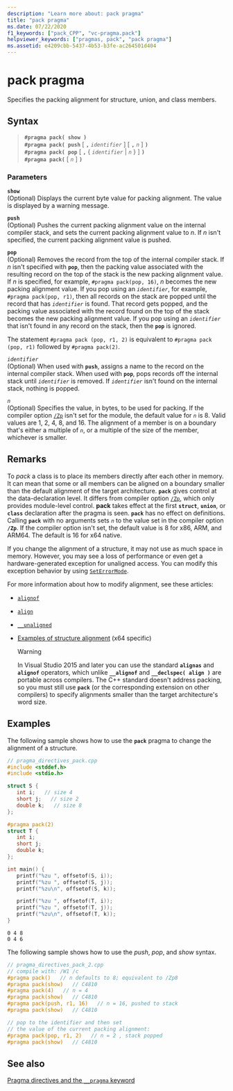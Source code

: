 ```yaml
---
description: "Learn more about: pack pragma"
title: "pack pragma"
ms.date: 07/22/2020
f1_keywords: ["pack_CPP", "vc-pragma.pack"]
helpviewer_keywords: ["pragmas, pack", "pack pragma"]
ms.assetid: e4209cbb-5437-4b53-b3fe-ac264501d404
---
```

# pack pragma

Specifies the packing alignment for structure, union, and class members.

## Syntax

> **`#pragma pack( show )`**\
> **`#pragma pack( push`** [ **`,`** *`identifier`* ] [ **`,`** *`n`* ] **`)`**\
> **`#pragma pack( pop`** [ **`,`** { *`identifier`* | *`n`* } ] **`)`**\
> **`#pragma pack(`** [ *`n`* ] **`)`**

### Parameters

**`show`**\
(Optional) Displays the current byte value for packing alignment. The value is displayed by a warning message.

**`push`**\
(Optional) Pushes the current packing alignment value on the internal compiler stack, and sets the current packing alignment value to *n*. If *n* isn't specified, the current packing alignment value is pushed.

**`pop`**\
(Optional) Removes the record from the top of the internal compiler stack. If *n* isn't specified with **`pop`**, then the packing value associated with the resulting record on the top of the stack is the new packing alignment value. If *n* is specified, for example, `#pragma pack(pop, 16)`, *n* becomes the new packing alignment value. If you pop using an *`identifier`*, for example, `#pragma pack(pop, r1)`, then all records on the stack are popped until the record that has *`identifier`* is found. That record gets popped, and the packing value associated with the record found on the top of the stack becomes the new packing alignment value. If you pop using an *`identifier`* that isn't found in any record on the stack, then the **`pop`** is ignored.

The statement `#pragma pack (pop, r1, 2)` is equivalent to `#pragma pack (pop, r1)` followed by `#pragma pack(2)`.

*`identifier`*\
(Optional) When used with **`push`**, assigns a name to the record on the internal compiler stack. When used with **`pop`**, pops records off the internal stack until *`identifier`* is removed. If *`identifier`* isn't found on the internal stack, nothing is popped.

*`n`*\
(Optional) Specifies the value, in bytes, to be used for packing. If the compiler option [`/Zp`](../build/reference/zp-struct-member-alignment.md) isn't set for the module, the default value for *`n`* is 8. Valid values are 1, 2, 4, 8, and 16. The alignment of a member is on a boundary that's either a multiple of *`n`*, or a multiple of the size of the member, whichever is smaller.

## Remarks

To *pack* a class is to place its members directly after each other in memory. It can mean that some or all members can be aligned on a boundary smaller than the default alignment of the target architecture. **`pack`** gives control at the data-declaration level. It differs from compiler option [`/Zp`](../build/reference/zp-struct-member-alignment.md), which only provides module-level control. **pack** takes effect at the first **`struct`**, **`union`**, or **`class`** declaration after the pragma is seen. **`pack`** has no effect on definitions. Calling **`pack`** with no arguments sets *`n`* to the value set in the compiler option **`/Zp`**. If the compiler option isn't set, the default value is 8 for x86, ARM, and ARM64. The default is 16 for x64 native.

If you change the alignment of a structure, it may not use as much space in memory. However, you may see a loss of performance or even get a hardware-generated exception for unaligned access. You can modify this exception behavior by using [`SetErrorMode`](/windows/win32/api/errhandlingapi/nf-errhandlingapi-seterrormode).

For more information about how to modify alignment, see these articles:

- [`alignof`](../cpp/alignof-operator.md)

- [`align`](../cpp/align-cpp.md)

- [`__unaligned`](../cpp/unaligned.md)

- [Examples of structure alignment](../build/x64-software-conventions.md#examples-of-structure-alignment) (x64 specific)

   > [!WARNING]
   > In Visual Studio 2015 and later you can use the standard **`alignas`** and **`alignof`** operators, which unlike **`__alignof`** and **`__declspec( align )`** are portable across compilers. The C++ standard doesn't address packing, so you must still use **`pack`** (or the corresponding extension on other compilers) to specify alignments smaller than the target architecture's word size.

## Examples

The following sample shows how to use the **`pack`** pragma to change the alignment of a structure.

```cpp
// pragma_directives_pack.cpp
#include <stddef.h>
#include <stdio.h>

struct S {
   int i;   // size 4
   short j;   // size 2
   double k;   // size 8
};

#pragma pack(2)
struct T {
   int i;
   short j;
   double k;
};

int main() {
   printf("%zu ", offsetof(S, i));
   printf("%zu ", offsetof(S, j));
   printf("%zu\n", offsetof(S, k));

   printf("%zu ", offsetof(T, i));
   printf("%zu ", offsetof(T, j));
   printf("%zu\n", offsetof(T, k));
}
```

```Output
0 4 8
0 4 6
```

The following sample shows how to use the *push*, *pop*, and *show* syntax.

```cpp
// pragma_directives_pack_2.cpp
// compile with: /W1 /c
#pragma pack()   // n defaults to 8; equivalent to /Zp8
#pragma pack(show)   // C4810
#pragma pack(4)   // n = 4
#pragma pack(show)   // C4810
#pragma pack(push, r1, 16)   // n = 16, pushed to stack
#pragma pack(show)   // C4810

// pop to the identifier and then set
// the value of the current packing alignment:
#pragma pack(pop, r1, 2)   // n = 2 , stack popped
#pragma pack(show)   // C4810
```

## See also

[Pragma directives and the `__pragma` keyword](../preprocessor/pragma-directives-and-the-pragma-keyword.md)
